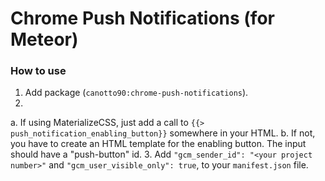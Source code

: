 # Chrome Push Notifications (for Meteor)

### How to use

1. Add package (`canotto90:chrome-push-notifications`).
2.
  a. If using MaterializeCSS, just add a call to `{{> push_notification_enabling_button}}` somewhere in your HTML.
  b. If not, you have to create an HTML template for the enabling button. The input should have a "push-button" id.
3. Add `"gcm_sender_id": "<your project number>"` and `"gcm_user_visible_only": true`, to your `manifest.json` file.

